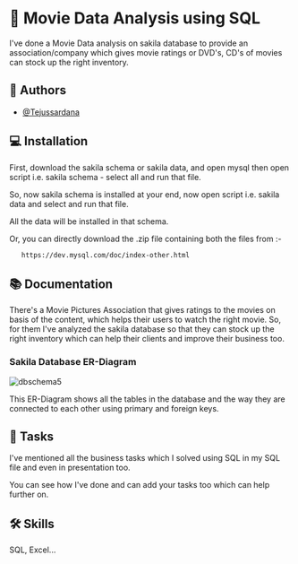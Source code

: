 
# 🧾 Movie Data Analysis using SQL

I've done a Movie Data analysis on sakila database to provide an association/company which gives movie ratings or DVD's, CD's of movies can stock up the right inventory.


## 🤵 Authors

- [@Tejussardana](https://www.github.com/Tejussardana)


## 💻 Installation

First, download the sakila schema or sakila data, and open mysql then open script i.e. sakila schema - select all and run that file.

So, now sakila schema is installed at your end, now open script i.e. sakila data and select and run that file. 

All the data will be installed in that schema.

Or, you can directly download the .zip file containing both the files from :-

```bash
   https://dev.mysql.com/doc/index-other.html
```
    
## 📚 Documentation 

There's a Movie Pictures Association that gives ratings to the movies on basis of the content, which helps their users to watch the right movie. 
So, for them I've analyzed the sakila database so that they can stock up the right inventory which can help their clients and improve their business too.


### Sakila Database ER-Diagram


![dbschema5](https://user-images.githubusercontent.com/49408078/225314113-85d78a0c-9c5e-43d3-ab90-dbb4c542af25.png)

This ER-Diagram shows all the tables in the database and the way they are connected to each other using primary and foreign keys.



## 📝 Tasks

I've mentioned all the business tasks which I solved using SQL in my SQL file and even in presentation too. 

You can see how I've done and can add your tasks too which can help further on. 


## 🛠 Skills
SQL, Excel...
